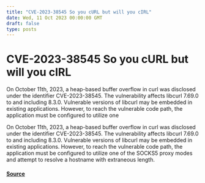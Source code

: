 ```yaml
---
title: "CVE-2023-38545 So you cURL but will you cIRL"
date: Wed, 11 Oct 2023 00:00:00 GMT
draft: false
type: posts
---
```

# CVE-2023-38545 So you cURL but will you cIRL





On October 11th, 2023, a heap-based buffer overflow in curl was disclosed under the identifier CVE-2023-38545. The vulnerability affects libcurl 7.69.0 to and including 8.3.0. Vulnerable versions of libcurl may be embedded in existing applications. However, to reach the vulnerable code path, the application must be configured to utilize one

On October 11th, 2023, a heap-based buffer overflow in curl was disclosed under the identifier CVE-2023-38545. The vulnerability affects libcurl 7.69.0 to and including 8.3.0. Vulnerable versions of libcurl may be embedded in existing applications. However, to reach the vulnerable code path, the application must be configured to utilize one of the SOCKS5 proxy modes and attempt to resolve a hostname with extraneous length.

#### [Source](https://www.greynoise.io/blog/cve-2023-38545-so-you-curl-but-will-you-cirl)


